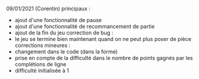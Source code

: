 09/01/2021 (Corentin)
principaux :
- ajout d'une fonctionnalité de pause
- ajout d'une fonctionnalité de recommancement de partie
- ajout de la fin du jeu
correction de bug :
- le jeu se termine bien maintenant quand on ne peut plus poser de pièce
corrections mineures :
- changement dans le code (dans la forme)
- prise en compte de la difficulté dans le nombre de points gagnés par les complétions de ligne
- difficulté initialisée à 1